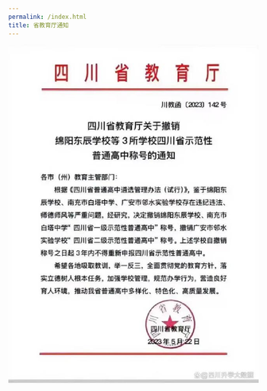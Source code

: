 ```yaml
---
permalink: /index.html
title: 省教育厅通知
---
```

![big-四川省五类名校，你值得拥有](/d6ca7bcb0a46f21fcadfbfcc3513526c0d33ae0e.jpeg)